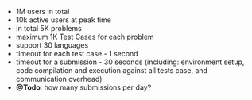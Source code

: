 - 1M users in total
- 10k active users at peak time
- in total 5K problems
- maximum 1K Test Cases for each problem
- support 30 languages
- timeout for each test case - 1 second
- timeout for a submission - 30 seconds (including: environment setup, code compilation and execution against all tests case, and communication overhead)
- **@Todo**: how many submissions per day?
